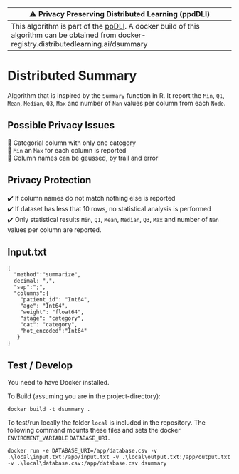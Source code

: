 |:warning: Privacy Preserving Distributed Learning (ppdDLI) |
|------------------|
| This algorithm is part of the [ppDLI](https://github.com/IKNL/ppDLI). A docker build of this algorithm can be obtained from docker-registry.distributedlearning.ai/dsummary |

# Distributed Summary
Algorithm that is inspired by the `Summary` function in R. It report the `Min`, `Q1`, `Mean`, `Median`, `Q3`, `Max` and number of `Nan` values per column from each `Node`. 

## Possible Privacy Issues

🚨 Categorial column with only one category <br />
🚨 `Min` an `Max` for each column is reported <br />
🚨 Column names can be geussed, by trail and error

## Privacy Protection

✔️ If column names do not match nothing else is reported <br />
✔️ If dataset has less that 10 rows, no statistical analysis is performed <br />
✔️ Only statistical results `Min`, `Q1`, `Mean`, `Median`, `Q3`, `Max` and number of `Nan` values per column are reported.

## Input.txt
```
{
  "method":"summarize", 
  decimal: ",", 
  "sep":";", 
  "columns":{
    "patient_id": "Int64",
    "age": "Int64",
    "weight": "float64",
    "stage": "category", 
    "cat": "category", 
    "hot_encoded":"Int64"
   }
}
```

## Test / Develop

You need to have Docker installed.

To Build (assuming you are in the project-directory):
```
docker build -t dsummary .
```

To test/run locally the folder `local` is included in the repository. The following command mounts these files and sets the docker `ENVIROMENT_VARIABLE` `DATABASE_URI`.
```
docker run -e DATABASE_URI=/app/database.csv -v .\local\input.txt:/app/input.txt -v .\local\output.txt:/app/output.txt -v .\local\database.csv:/app/database.csv dsummary
```
